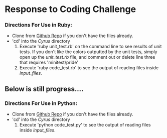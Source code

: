 # Response to Coding Challenge

### Directions For Use in Ruby:

+ Clone from [Github Repo](https://github.com/kwokster10/Cyrus) if you don't have the files already.
+ 'cd' into the _Cyrus_ directory
	1. Execute 'ruby unit_test.rb' on the command line to see results of unit tests. If you don't like the colors outputted by the unit tests, simply open up the *unit_test.rb* file, and comment out or delete line three that requires 'minitest/pride'
	2. Execute 'ruby code_test.rb' to see the output of reading files inside *input_files*.


## Below is still progress.... 

### Directions For Use in Python:

+ Clone from [Github Repo](https://github.com/kwokster10/Cyrus) if you don't have the files already.
+ 'cd' into the _Cyrus_ directory
	1. Execute 'python code_test.py' to see the output of reading files inside *input_files*.